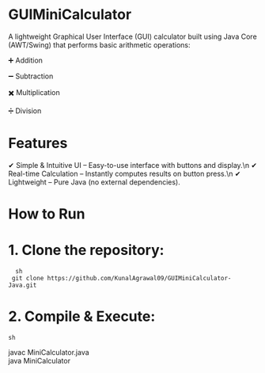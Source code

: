 # GUIMiniCalculator
A lightweight Graphical User Interface (GUI) calculator built using Java Core (AWT/Swing) that performs basic arithmetic operations:

➕ Addition

➖ Subtraction

✖️ Multiplication

➗ Division

# Features
  ✔ Simple & Intuitive UI – Easy-to-use interface with buttons and display.\n
  ✔ Real-time Calculation – Instantly computes results on button press.\n
  ✔ Lightweight – Pure Java (no external dependencies).

# How to Run
 # 1. Clone the repository:
      sh
     git clone https://github.com/KunalAgrawal09/GUIMiniCalculator-Java.git  
# 2. Compile & Execute:
    sh
   javac MiniCalculator.java  
   java MiniCalculator  
